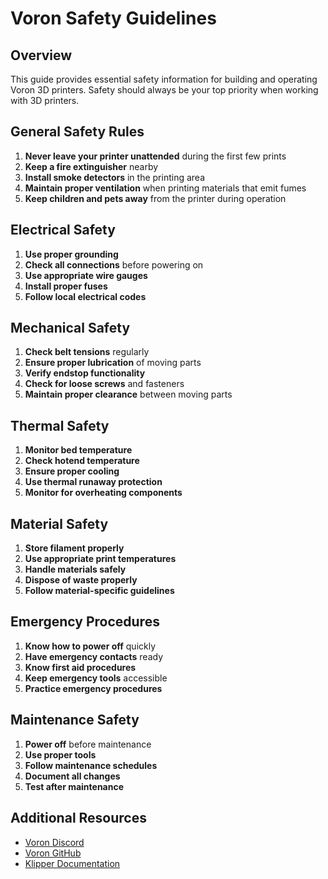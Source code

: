 # Voron Safety Guidelines

## Overview

This guide provides essential safety information for building and operating Voron 3D printers. Safety should always be your top priority when working with 3D printers.

## General Safety Rules

1. **Never leave your printer unattended** during the first few prints
2. **Keep a fire extinguisher** nearby
3. **Install smoke detectors** in the printing area
4. **Maintain proper ventilation** when printing materials that emit fumes
5. **Keep children and pets away** from the printer during operation

## Electrical Safety

1. **Use proper grounding**
2. **Check all connections** before powering on
3. **Use appropriate wire gauges**
4. **Install proper fuses**
5. **Follow local electrical codes**

## Mechanical Safety

1. **Check belt tensions** regularly
2. **Ensure proper lubrication** of moving parts
3. **Verify endstop functionality**
4. **Check for loose screws** and fasteners
5. **Maintain proper clearance** between moving parts

## Thermal Safety

1. **Monitor bed temperature**
2. **Check hotend temperature**
3. **Ensure proper cooling**
4. **Use thermal runaway protection**
5. **Monitor for overheating components**

## Material Safety

1. **Store filament properly**
2. **Use appropriate print temperatures**
3. **Handle materials safely**
4. **Dispose of waste properly**
5. **Follow material-specific guidelines**

## Emergency Procedures

1. **Know how to power off** quickly
2. **Have emergency contacts** ready
3. **Know first aid procedures**
4. **Keep emergency tools** accessible
5. **Practice emergency procedures**

## Maintenance Safety

1. **Power off** before maintenance
2. **Use proper tools**
3. **Follow maintenance schedules**
4. **Document all changes**
5. **Test after maintenance**

## Additional Resources

- [Voron Discord](https://discord.gg/voron)
- [Voron GitHub](https://github.com/VoronDesign)
- [Klipper Documentation](https://www.klipper3d.org/) 